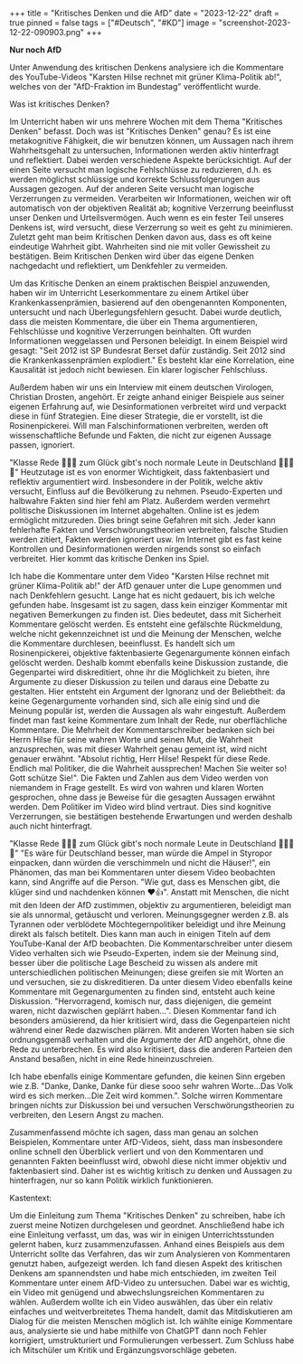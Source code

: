 +++
title = "Kritisches Denken und die AfD"
date = "2023-12-22"
draft = true
pinned = false
tags = ["#Deutsch", "#KD"]
image = "screenshot-2023-12-22-090903.png"
+++


**Nur noch AfD**

Unter Anwendung des kritischen Denkens analysiere ich die Kommentare des YouTube-Videos "Karsten Hilse rechnet mit grüner Klima-Politik ab!", welches von der "AfD-Fraktion im Bundestag" veröffentlicht wurde.

Was ist kritisches Denken?

Im Unterricht haben wir uns mehrere Wochen mit dem Thema "Kritisches Denken" befasst. Doch was ist "Kritisches Denken" genau? Es ist eine metakognitive Fähigkeit, die wir benutzen können, um Aussagen nach ihrem Wahrheitsgehalt zu untersuchen, Informationen werden aktiv hinterfragt und reflektiert. Dabei werden verschiedene Aspekte berücksichtigt. Auf der einen Seite versucht man logische Fehlschlüsse zu reduzieren, d.h. es werden möglichst schlüssige und korrekte Schlussfolgerungen aus Aussagen gezogen. Auf der anderen Seite versucht man logische Verzerrungen zu vermeiden. Verarbeiten wir Informationen, weichen wir oft automatisch von der objektiven Realität ab; kognitive Verzerrung beeinflusst unser Denken und Urteilsvermögen. Auch wenn es ein fester Teil unseres Denkens ist, wird versucht, diese Verzerrung so weit es geht zu minimieren. Zuletzt geht man beim Kritischen Denken davon aus, dass es oft keine eindeutige Wahrheit gibt. Wahrheiten sind nie mit voller Gewissheit zu bestätigen. Beim Kritischen Denken wird über das eigene Denken nachgedacht und reflektiert, um Denkfehler zu vermeiden.

Um das Kritische Denken an einem praktischen Beispiel anzuwenden, haben wir im Unterricht Leserkommentare zu einem Artikel über Krankenkassenprämien, basierend auf den obengenannten Komponenten, untersucht und nach Überlegungsfehlern gesucht. Dabei wurde deutlich, dass die meisten Kommentare, die über ein Thema argumentieren, Fehlschlüsse und kognitive Verzerrungen beinhalten. Oft wurden Informationen weggelassen und Personen beleidigt. In einem Beispiel wird gesagt: "Seit 2012 ist SP Bundesrat Berset dafür zuständig. Seit 2012 sind die Krankenkassenprämien explodiert." Es besteht klar eine Korrelation, eine Kausalität ist jedoch nicht bewiesen. Ein klarer logischer Fehlschluss.

Außerdem haben wir uns ein Interview mit einem deutschen Virologen, Christian Drosten, angehört. Er zeigte anhand einiger Beispiele aus seiner eigenen Erfahrung auf, wie Desinformationen verbreitet wird und verpackt diese in fünf Strategien. Eine dieser Strategie, die er vorstellt, ist die Rosinenpickerei. Will man Falschinformationen verbreiten, werden oft wissenschaftliche Befunde und Fakten, die nicht zur eigenen Aussage passen, ignoriert.

"Klasse Rede 💙💙💙 zum Glück gibt's noch normale Leute in Deutschland 💙💙💙💙" Heutzutage ist es von enormer Wichtigkeit, dass faktenbasiert und reflektiv argumentiert wird. Insbesondere in der Politik, welche aktiv versucht, Einfluss auf die Bevölkerung zu nehmen. Pseudo-Experten und halbwahre Fakten sind hier fehl am Platz. Außerdem werden vermehrt politische Diskussionen im Internet abgehalten. Online ist es jedem ermöglicht mitzureden. Dies bringt seine Gefahren mit sich. Jeder kann fehlerhafte Fakten und Verschwörungstheorien verbreiten, falsche Studien werden zitiert, Fakten werden ignoriert usw. Im Internet gibt es fast keine Kontrollen und Desinformationen werden nirgends sonst so einfach verbreitet. Hier kommt das kritische Denken ins Spiel.

Ich habe die Kommentare unter dem Video "Karsten Hilse rechnet mit grüner Klima-Politik ab!" der AfD genauer unter die Lupe genommen und nach Denkfehlern gesucht. Lange hat es nicht gedauert, bis ich welche gefunden habe. Insgesamt ist zu sagen, dass kein einziger Kommentar mit negativen Bemerkungen zu finden ist. Dies bedeutet, dass mit Sicherheit Kommentare gelöscht werden. Es entsteht eine gefälschte Rückmeldung, welche nicht gekennzeichnet ist und die Meinung der Menschen, welche die Kommentare durchlesen, beeinflusst. Es handelt sich um Rosinenpickerei, objektive faktenbasierte Gegenargumente können einfach gelöscht werden. Deshalb kommt ebenfalls keine Diskussion zustande, die Gegenpartei wird diskreditiert, ohne ihr die Möglichkeit zu bieten, ihre Argumente zu dieser Diskussion zu teilen und daraus eine Debatte zu gestalten. Hier entsteht ein Argument der Ignoranz und der Beliebtheit: da keine Gegenargumente vorhanden sind, sich alle einig sind und die Meinung populär ist, werden die Aussagen als wahr eingestuft. Außerdem findet man fast keine Kommentare zum Inhalt der Rede, nur oberflächliche Kommentare. Die Mehrheit der Kommentarschreiber bedanken sich bei Herrn Hilse für seine wahren Worte und seinen Mut, die Wahrheit anzusprechen, was mit dieser Wahrheit genau gemeint ist, wird nicht genauer erwähnt. "Absolut richtig, Herr Hilse! Respekt für diese Rede. Endlich mal Politiker, die die Wahrheit aussprechen! Machen Sie weiter so! Gott schütze Sie!". Die Fakten und Zahlen aus dem Video werden von niemandem in Frage gestellt. Es wird von wahren und klaren Worten gesprochen, ohne dass je Beweise für die gesagten Aussagen erwähnt werden. Dem Politiker im Video wird blind vertraut. Dies sind kognitive Verzerrungen, sie bestätigen bestehende Erwartungen und werden deshalb auch nicht hinterfragt.

"Klasse Rede 💙💙💙 zum Glück gibt's noch normale Leute in Deutschland 💙💙💙💙" "Es wäre für Deutschland besser, man würde die Ampel in Styropor einpacken, dann würden die verschimmeln und nicht die Häuser!", ein Phänomen, das man bei Kommentaren unter diesem Video beobachten kann, sind Angriffe auf die Person. "Wie gut, dass es Menschen gibt, die klüger sind und nachdenken können ❤👍". Anstatt mit Menschen, die nicht mit den Ideen der AfD zustimmen, objektiv zu argumentieren, beleidigt man sie als unnormal, getäuscht und verloren. Meinungsgegner werden z.B. als Tyrannen oder verblödete Möchtegernpolitiker beleidigt und ihre Meinung direkt als falsch betitelt. Dies kann man auch in einigen Titeln auf dem YouTube-Kanal der AfD beobachten. Die Kommentarschreiber unter diesem Video verhalten sich wie Pseudo-Experten, indem sie der Meinung sind, besser über die politische Lage Bescheid zu wissen als andere mit unterschiedlichen politischen Meinungen; diese greifen sie mit Worten an und versuchen, sie zu diskreditieren. Da unter diesem Video ebenfalls keine Kommentare mit Gegenargumenten zu finden sind, entsteht auch keine Diskussion. "Hervorragend, komisch nur, dass diejenigen, die gemeint waren, nicht dazwischen geplärrt haben…". Diesen Kommentar fand ich besonders amüsierend, da hier kritisiert wird, dass die Gegenparteien nicht während einer Rede dazwischen plärren. Mit anderen Worten haben sie sich ordnungsgemäß verhalten und die Argumente der AfD angehört, ohne die Rede zu unterbrechen. Es wird also kritisiert, dass die anderen Parteien den Anstand besaßen, nicht in eine Rede hineinzuschreien.

Ich habe ebenfalls einige Kommentare gefunden, die keinen Sinn ergeben wie z.B. "Danke, Danke, Danke für diese sooo sehr wahren Worte...Das Volk wird es sich merken...Die Zeit wird kommen.". Solche wirren Kommentare bringen nichts zur Diskussion bei und versuchen Verschwörungstheorien zu verbreiten, den Lesern Angst zu machen.

Zusammenfassend möchte ich sagen, dass man genau an solchen Beispielen, Kommentare unter AfD-Videos, sieht, dass man insbesondere online schnell den Überblick verliert und von den Kommentaren und genannten Fakten beeinflusst wird, obwohl diese nicht immer objektiv und faktenbasiert sind. Daher ist es wichtig kritisch zu denken und Aussagen zu hinterfragen, nur so kann Politik wirklich funktionieren.

Kastentext:

Um die Einleitung zum Thema "Kritisches Denken" zu schreiben, habe ich zuerst meine Notizen durchgelesen und geordnet. Anschließend habe ich eine Einleitung verfasst, um das, was wir in einigen Unterrichtsstunden gelernt haben, kurz zusammenzufassen. Anhand eines Beispiels aus dem Unterricht sollte das Verfahren, das wir zum Analysieren von Kommentaren genutzt haben, aufgezeigt werden. Ich fand diesen Aspekt des kritischen Denkens am spannendsten und habe mich entschieden, im zweiten Teil Kommentare unter einem AfD-Video zu untersuchen. Dabei war es wichtig, ein Video mit genügend und abwechslungsreichen Kommentaren zu wählen. Außerdem wollte ich ein Video auswählen, das über ein relativ einfaches und weitverbreitetes Thema handelt, damit das Mitdiskutieren am Dialog für die meisten Menschen möglich ist. Ich wählte einige Kommentare aus, analysierte sie und habe mithilfe von ChatGPT dann noch Fehler korrigiert, umstrukturiert und Formulierungen verbessert. Zum Schluss habe ich Mitschüler um Kritik und Ergänzungsvorschläge gebeten.
